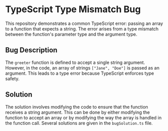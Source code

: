 # TypeScript Type Mismatch Bug

This repository demonstrates a common TypeScript error: passing an array to a function that expects a string. The error arises from a type mismatch between the function's parameter type and the argument type.

## Bug Description

The `greeter` function is defined to accept a single string argument. However, in the code, an array of strings `["Jane", "Doe"]` is passed as an argument. This leads to a type error because TypeScript enforces type safety.

## Solution

The solution involves modifying the code to ensure that the function receives a string argument.  This can be done by either modifying the function to accept an array or by modifying the way the array is handled in the function call. Several solutions are given in the `bugSolution.ts` file.